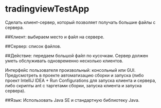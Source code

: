 # tradingviewTestApp
Сделать клиент-сервер, который позволяет получать большие файлы с сервера.  

##Клиент: 
выбираем место и файл на сервере.  

##Сервер: список файлов.  

##Действие: 
передаем большой файл по кусочкам. Сервер должен уметь обслуживать одновременно   несколько клиентов. 

Интерфейс пользователя произвольный: консольный или GUI.   Предусмотреть в проекте автоматизацию сборки и запуска (либо проект IntelliJ IDEA + Run   Configurations для запуска клиента и сервера, либо скрипты ant с таргетами сборки, запуска клиента и   запуска сервера).  

##Язык: 
Использовать Java SE и стандартную библиотеку Java.
